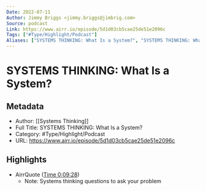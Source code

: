 ```yaml
---
Date: 2022-07-11
Author: Jimmy Briggs <jimmy.briggs@jimbrig.com>
Source: podcast
Link: https://www.airr.io/episode/5d1d03cb5cae25de51e2096c
Tags: ["#Type/Highlight/Podcast"]
Aliases: ["SYSTEMS THINKING: What Is a System?", "SYSTEMS THINKING: What Is a System?"]
---
```

# SYSTEMS THINKING: What Is a System?

## Metadata
- Author: [[Systems Thinking]]
- Full Title: SYSTEMS THINKING: What Is a System?
- Category: #Type/Highlight/Podcast
- URL: https://www.airr.io/episode/5d1d03cb5cae25de51e2096c

## Highlights
- AirrQuote ([Time 0:09:28](https://www.airr.io/quote/600fbe7abe59650411dab49b))
    - Note: Systems thinking questions to ask your problem
